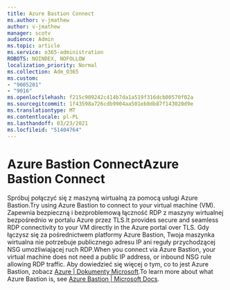 ```yaml
---
title: Azure Bastion Connect
ms.author: v-jmathew
author: v-jmathew
manager: scotv
audience: Admin
ms.topic: article
ms.service: o365-administration
ROBOTS: NOINDEX, NOFOLLOW
localization_priority: Normal
ms.collection: Adm_O365
ms.custom:
- "9005201"
- "9016"
ms.openlocfilehash: f215c909242c414b7da1a519f316dcb00570f02a
ms.sourcegitcommit: 1f43598a726cdb9904aa501eb8db87f143020d9e
ms.translationtype: MT
ms.contentlocale: pl-PL
ms.lasthandoff: 03/23/2021
ms.locfileid: "51404764"
---
```

# <a name="azure-bastion-connect"></a><span data-ttu-id="c6bf2-102">Azure Bastion Connect</span><span class="sxs-lookup"><span data-stu-id="c6bf2-102">Azure Bastion Connect</span></span>

<span data-ttu-id="c6bf2-103">Spróbuj połączyć się z maszyną wirtualną za pomocą usługi Azure Bastion.</span><span class="sxs-lookup"><span data-stu-id="c6bf2-103">Try using Azure Bastion to connect to your virtual machine (VM).</span></span> <span data-ttu-id="c6bf2-104">Zapewnia bezpieczną i bezproblemową łączność RDP z maszyny wirtualnej bezpośrednio w portalu Azure przez TLS.</span><span class="sxs-lookup"><span data-stu-id="c6bf2-104">It provides secure and seamless RDP connectivity to your VM directly in the Azure portal over TLS.</span></span> <span data-ttu-id="c6bf2-105">Gdy łączysz się za pośrednictwem platformy Azure Bastion, Twoja maszynka wirtualna nie potrzebuje publicznego adresu IP ani reguły przychodzącej NSG umożliwiającej ruch RDP.</span><span class="sxs-lookup"><span data-stu-id="c6bf2-105">When you connect via Azure Bastion, your virtual machine does not need a public IP address, or inbound NSG rule allowing RDP traffic.</span></span> <span data-ttu-id="c6bf2-106">Aby dowiedzieć się więcej o tym, co to jest Azure Bastion, zobacz [Azure | Dokumenty Microsoft](https://docs.microsoft.com/azure/bastion/bastion-overview).</span><span class="sxs-lookup"><span data-stu-id="c6bf2-106">To learn more about what Azure Bastion is, see [Azure Bastion | Microsoft Docs](https://docs.microsoft.com/azure/bastion/bastion-overview).</span></span>
